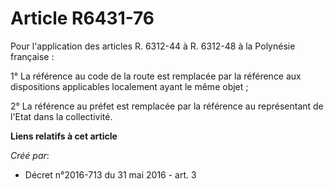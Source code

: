 # Article R6431-76

Pour l'application des articles R. 6312-44 à R. 6312-48 à la Polynésie française : 

1° La référence au code de la route est remplacée par la référence aux dispositions applicables localement ayant le même
objet ; 

2° La référence au préfet est remplacée par la référence au représentant de l'Etat dans la collectivité.

**Liens relatifs à cet article**

_Créé par_:

  - Décret n°2016-713 du 31 mai 2016 - art. 3
